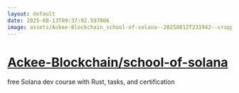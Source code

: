 ```yaml
---
layout: default
date: 2025-08-13T09:37:02.597006
image: assets/Ackee-Blockchain_school-of-solana--20250812T231942--cropped.png
---
```


# [Ackee-Blockchain/school-of-solana](https://github.com/Ackee-Blockchain/school-of-solana)

free Solana dev course with Rust, tasks, and certification
